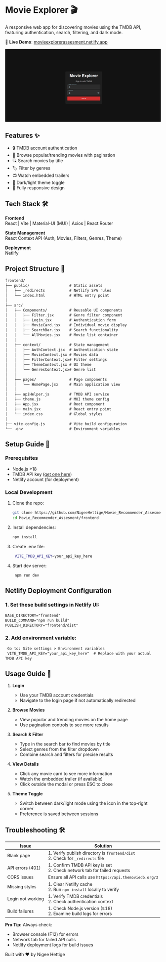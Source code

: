 # Movie Explorer 🎬


A responsive web app for discovering movies using the TMDB API, featuring authentication, search, filtering, and dark mode.

🔗 **Live Demo**: [movieexplorerassesment.netlify.app](https://movieexplorerassesment.netlify.app)

![Movie Explorer Screenshot](../screenshot/movieexplorer.png)

## Features ✨

- 🔒 TMDB account authentication
- 🎥 Browse popular/trending movies with pagination
- 🔍 Search movies by title
- 🏷️ Filter by genres
- 📺 Watch embedded trailers
- 🌙 Dark/light theme toggle
- 📱 Fully responsive design

## Tech Stack 🛠️

**Frontend**  
React | Vite | Material-UI (MUI) | Axios | React Router

**State Management**  
React Context API (Auth, Movies, Filters, Genres, Theme)

**Deployment**  
Netlify

## Project Structure 📂
    
    frontend/
    ├── public/                  # Static assets
    │   ├── _redirects           # Netlify SPA rules
    │   └── index.html           # HTML entry point
    │
    ├── src/
    │   ├── Components/          # Reusable UI components
    │   │   ├── Filter.jsx       # Genre filter component
    │   │   ├── Login.jsx        # Authentication form
    │   │   ├── MovieCard.jsx    # Individual movie display
    │   │   ├── SearchBar.jsx    # Search functionality
    │   │   └── AllMovies.jsx    # Movie list container
    │   │
    │   ├── context/             # State management
    │   │   ├── AuthContext.jsx  # Authentication state
    │   │   ├── MovieContext.jsx # Movies data
    │   │   ├── FilterContext.jsx# Filter settings
    │   │   ├── ThemeContext.jsx # UI theme
    │   │   └── GenresContext.jsx# Genre list
    │   │
    │   ├── pages/               # Page components
    │   │   └── HomePage.jsx     # Main application view
    │   │
    │   ├── apiHelper.js         # TMDB API service
    │   ├── theme.js             # MUI theme config
    │   ├── App.jsx              # Root component
    │   ├── main.jsx             # React entry point
    │   └── index.css            # Global styles
    │
    ├── vite.config.js           # Vite build configuration
    └── .env                     # Environment variables

## Setup Guide 🚀

### Prerequisites
- Node.js ≥18
- TMDB API key ([get one here](https://www.themoviedb.org/settings/api))
- Netlify account (for deployment)

### Local Development
1. Clone the repo:
   ```bash
   git clone https://github.com/NigeeHettige/Movie_Recommender_Assesment.git
   cd Movie_Recommender_Assesment/frontend

2. Install dependencies:
    ```bash  
    npm install
    

3. Create .env file:
   ```bash
    VITE_TMDB_API_KEY=your_api_key_here
   
4. Start dev server:
   ```bash
    npm run dev

## Netlify Deployment Configuration

### 1. Set these build settings in Netlify UI:
    BASE_DIRECTORY="frontend"
    BUILD_COMMAND="npm run build"
    PUBLISH_DIRECTORY="frontend/dist"

### 2. Add environment variable:
     Go to: Site settings > Environment variables
     VITE_TMDB_API_KEY="your_api_key_here"  # Replace with your actual TMDB API key

## Usage Guide 📖

1. **Login**  
   - Use your TMDB account credentials
   - Navigate to the login page if not automatically redirected

2. **Browse Movies**  
   - View popular and trending movies on the home page
   - Use pagination controls to see more results

3. **Search & Filter**  
   - Type in the search bar to find movies by title
   - Select genres from the filter dropdown
   - Combine search and filters for precise results

4. **View Details**  
   - Click any movie card to see more information
   - Watch the embedded trailer (if available)
   - Click outside the modal or press ESC to close

5. **Theme Toggle**  
   - Switch between dark/light mode using the icon in the top-right corner
   - Preference is saved between sessions

## Troubleshooting 🛠

| Issue                  | Solution                                                                 |
|------------------------|--------------------------------------------------------------------------|
| Blank page             | 1. Verify publish directory is `frontend/dist`<br>2. Check for `_redirects` file |
| API errors (401)       | 1. Confirm TMDB API key is set<br>2. Check network tab for failed requests |
| CORS issues            | Ensure all API calls use `https://api.themoviedb.org/3`                  |
| Missing styles         | 1. Clear Netlify cache<br>2. Run `npm install` locally to verify         |
| Login not working      | 1. Verify TMDB credentials<br>2. Check authentication context            |
| Build failures         | 1. Check Node.js version (≥18)<br>2. Examine build logs for errors       |

**Pro Tip:** Always check:
- Browser console (F12) for errors
- Network tab for failed API calls
- Netlify deployment logs for build issues

Built with ❤️ by Nigee Hettige


   
